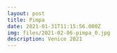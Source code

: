 ```yaml
---
layout: post
title: Pimpa
date: 2021-01-31T11:15:56.000Z
img: files/2021-02-06-pimpa_0.jpg
description: Venice 2021
---
```

